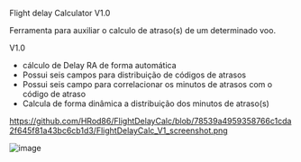 Flight delay Calculator V1.0

Ferramenta para auxiliar o calculo de atraso(s) de um determinado voo. 

V1.0
* cálculo de Delay RA de forma automática
* Possui seis campos para distribuição de códigos de atrasos
* Possui seis campo para correlacionar os minutos de atrasos com o código de atraso
* Calcula de forma dinâmica a distribuição dos minutos de atraso(s)

https://github.com/HRod86/FlightDelayCalc/blob/78539a4959358766c1cda2f645f81a43bc6cb1d3/FlightDelayCalc_V1_screenshot.png

![image](https://github.com/HRod86/FlightDelayCalc/assets/119082360/066628cb-7831-4fd5-8c96-f976f1e84ddd)


